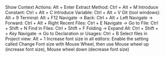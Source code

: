 Show Context Actions: Alt + Enter
Extract Method: Ctrl + Alt + M
Introduce Constant: Ctrl + Alt + C
Introduce Variable: Ctrl + Alt + V
Git (tool windows): Alt + 9
Terminal: Alt + F12
Navigate -> Back: Ctrl + Alt + Left
Navigate -> Forward: Ctrl + Alt + Right
Recent Files: Ctrl + E
Navigate -> Go to File: Ctrl + Shift + N
Find in Files: Ctrl + Shift + F
Folding -> Expand All: Ctrl + Shift + *+ Key*
Navigate -> Go to Declaration or Usages: Ctrl + B
Select files in Project view: Alt + 1
Increase font size in all editors: Enable the setting called Change Font size with Mouse Wheel, then use Mouse wheel up (increase font size), Mouse wheel down (decrease font size)